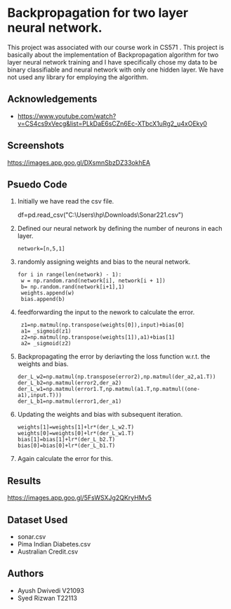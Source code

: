
# Backpropagation for two layer neural network.

This project was associated with our course work in CS571 . This project is basically about the implementation of Backpropagation algorithm for two layer neural network training and I have specifically chose my data to be binary classifiable and neural network with only one hidden layer. We have not used any library for employing the algorithm.


## Acknowledgements

 - https://www.youtube.com/watch?v=CS4cs9xVecg&list=PLkDaE6sCZn6Ec-XTbcX1uRg2_u4xOEky0


## Screenshots

https://images.app.goo.gl/DXsmnSbzDZ33okhEA


## Psuedo Code
1. Initially we have read the csv file.

     df=pd.read_csv("C:\\Users\hp\Downloads\Sonar221.csv")

2. Defined our neural network by defining the number of neurons in each layer.
 
       network=[n,5,1]

3. randomly assigning weights and bias to the neural network.

       for i in range(len(network) - 1):
        w = np.random.rand(network[i], network[i + 1])
        b= np.random.rand(network[i+1],1)
        weights.append(w)
        bias.append(b)
4. feedforwarding the input to the nework to calculate the error.

         
        z1=np.matmul(np.transpose(weights[0]),input)+bias[0]
        a1= _sigmoid(z1)
        z2=np.matmul(np.transpose(weights[1]),a1)+bias[1]
        a2= _sigmoid(z2)
5. Backpropagating the error by deriavting the loss function w.r.t. the weights and bias.
       
       der_L_w2=np.matmul(np.transpose(error2),np.matmul(der_a2,a1.T))
       der_L_b2=np.matmul(error2,der_a2)
       der_L_w1=np.matmul(error1.T,np.matmul(a1.T,np.matmul((one-a1),input.T)))
       der_L_b1=np.matmul(error1,der_a1)
6. Updating the weights and bias with subsequent iteration.
      
       weights[1]=weights[1]+lr*(der_L_w2.T)
       weights[0]=weights[0]+lr*(der_L_w1.T)
       bias[1]=bias[1]+lr*(der_L_b2.T)
       bias[0]=bias[0]+lr*(der_L_b1.T)
7. Again calculate the error for this.
## Results
https://images.app.goo.gl/5FsWSXJg2QKryHMv5
## Dataset Used

- sonar.csv
- Pima Indian Diabetes.csv
- Australian Credit.csv
## Authors

- Ayush Dwivedi V21093
- Syed Rizwan T22113

